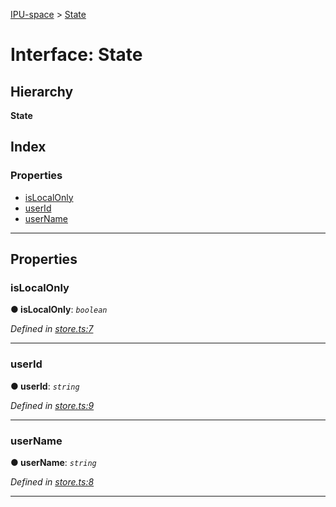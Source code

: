 [IPU-space](../README.md) > [State](../interfaces/state.md)

# Interface: State

## Hierarchy

**State**

## Index

### Properties

* [isLocalOnly](state.md#islocalonly)
* [userId](state.md#userid)
* [userName](state.md#username)

---

## Properties

<a id="islocalonly"></a>

###  isLocalOnly

**● isLocalOnly**: *`boolean`*

*Defined in [store.ts:7](https://github.com/i-pu/ipu/blob/36972ef/client/src/store.ts#L7)*

___
<a id="userid"></a>

###  userId

**● userId**: *`string`*

*Defined in [store.ts:9](https://github.com/i-pu/ipu/blob/36972ef/client/src/store.ts#L9)*

___
<a id="username"></a>

###  userName

**● userName**: *`string`*

*Defined in [store.ts:8](https://github.com/i-pu/ipu/blob/36972ef/client/src/store.ts#L8)*

___

